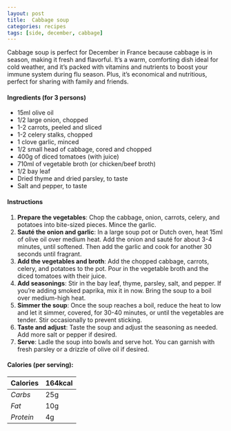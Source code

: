 ```yaml
---
layout: post
title:  Cabbage soup
categories: recipes
tags: [side, december, cabbage]
---
```


Cabbage soup is perfect for December in France because cabbage is in season, making it fresh and flavorful. It’s a warm, comforting dish ideal for cold weather, and it’s packed with vitamins and nutrients to boost your immune system during flu season. Plus, it’s economical and nutritious, perfect for sharing with family and friends.


#### Ingredients (for 3 persons)
- 15ml olive oil
- 1/2 large onion, chopped
- 1-2 carrots, peeled and sliced
- 1-2 celery stalks, chopped
- 1 clove garlic, minced
- 1/2 small head of cabbage, cored and chopped
- 400g of diced tomatoes (with juice)
- 710ml of vegetable broth (or chicken/beef broth)
- 1/2 bay leaf
- Dried thyme and dried parsley, to taste
- Salt and pepper, to taste

#### Instructions

1. **Prepare the vegetables**: Chop the cabbage, onion, carrots, celery, and potatoes into bite-sized pieces. Mince the garlic.
2. **Sauté the onion and garlic**: In a large soup pot or Dutch oven, heat 15ml of olive oil over medium heat. Add the onion and sauté for about 3-4 minutes, until softened. Then add the garlic and cook for another 30 seconds until fragrant.
3. **Add the vegetables and broth**: Add the chopped cabbage, carrots, celery, and potatoes to the pot. Pour in the vegetable broth and the diced tomatoes with their juice.
4. **Add seasonings**: Stir in the bay leaf, thyme, parsley, salt, and pepper. If you’re adding smoked paprika, mix it in now. Bring the soup to a boil over medium-high heat.
5. **Simmer the soup**: Once the soup reaches a boil, reduce the heat to low and let it simmer, covered, for 30-40 minutes, or until the vegetables are tender. Stir occasionally to prevent sticking.
6. **Taste and adjust**: Taste the soup and adjust the seasoning as needed. Add more salt or pepper if desired.
7. **Serve**: Ladle the soup into bowls and serve hot. You can garnish with fresh parsley or a drizzle of olive oil if desired.

#### Calories (per serving):

| **Calories** | 164kcal |
| ----------- | ----------- |
| *Carbs* | 25g |
| *Fat* | 10g |
| *Protein* | 4g |